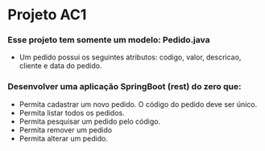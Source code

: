 # Projeto AC1

### Esse projeto tem somente um modelo: Pedido.java

- Um pedido possui os seguintes atributos: codigo, valor, descricao, cliente e data do pedido.

### Desenvolver uma aplicação SpringBoot (rest) do zero que:

- Permita cadastrar um novo pedido. O código do pedido deve ser único.
- Permita listar todos os pedidos.
- Permita pesquisar um pedido pelo código.
- Permita remover um pedido
- Permita alterar um pedido.
